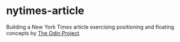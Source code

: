 # nytimes-article
Building a New York Times article exercising positioning and floating concepts by [The Odin Project][1].

[1]:http://www.theodinproject.com/courses/html5-and-css3/lessons/positioning-and-floating-elements
